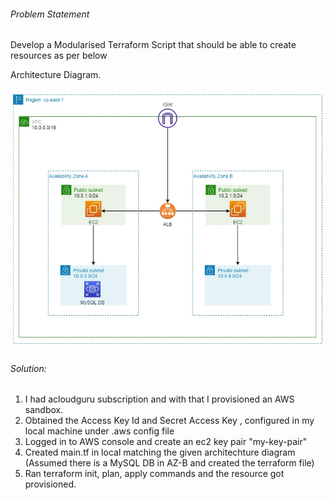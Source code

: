 ###### Problem Statement

Develop a Modularised Terraform Script that should be able to create resources as per below

Architecture Diagram.

![1713332613275](image/README/1713332613275.png)

###### Solution:

1. I had acloudguru subscription and with that I provisioned an AWS sandbox.
2. Obtained the Access Key Id and Secret Access Key , configured in my local machine under .aws config file
3. Logged in to AWS console and create an ec2 key pair "my-key-pair"
4. Created main.tf in local matching the given architechture diagram (Assumed there is a MySQL DB in AZ-B and created the terraform file)
5. Ran terraform init, plan, apply commands and the resource got provisioned.
